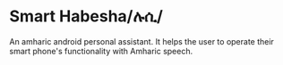 # Smart Habesha/ሉሲ/
An amharic android personal assistant. It helps the user to operate their smart phone's functionality with Amharic speech.
